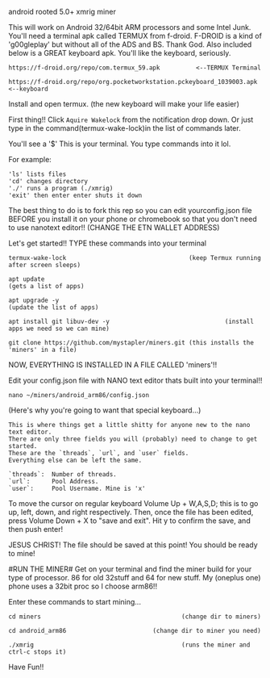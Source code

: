 android rooted 5.0+ xmrig miner

This will work on Android 32/64bit ARM processors and some Intel Junk.
You'll need a terminal apk called TERMUX from f-droid.
F-DROID is a kind of 'g00gleplay' but without all of the ADS and BS. Thank God.
Also included below is a GREAT keyboard apk. You'll like the keyboard, seriously.

~~~
https://f-droid.org/repo/com.termux_59.apk          <--TERMUX Terminal

https://f-droid.org/repo/org.pocketworkstation.pckeyboard_1039003.apk <--keyboard
~~~
Install and open termux. (the new keyboard will make your life easier)

First thing!! Click `Aquire Wakelock` from the notification drop down.
Or just type in the command(termux-wake-lock)in the list of commands later.

You'll see a '$'
This is your terminal. You type commands into it lol.

For example:
~~~
'ls' lists files
'cd' changes directory
'./' runs a program (./xmrig)
'exit' then enter enter shuts it down
~~~
The best thing to do is to fork this rep so you can
edit yourconfig.json file BEFORE you install it
on your phone or chromebook
so that you don't need to use nanotext editor!!
(CHANGE THE ETN WALLET ADDRESS)


Let's get started!!
TYPE these commands into your terminal

~~~
termux-wake-lock                                  (keep Termux running after screen sleeps)

apt update													              (gets a list of apps)
  
apt upgrade -y									             			(update the list of apps)

apt install git libuv-dev -y				          		(install apps we need so we can mine)

git clone https://github.com/mystapler/miners.git (this installs the 'miners' in a file)
~~~


NOW, EVERYTHING IS INSTALLED IN A FILE CALLED 'miners'!!


Edit your config.json file with NANO text editor thats built into your terminal!!
~~~
nano ~/miners/android_arm86/config.json
~~~

(Here's why you're going to want that special keyboard...)
~~~
This is where things get a little shitty for anyone new to the nano text editor.
There are only three fields you will (probably) need to change to get started.
These are the `threads`, `url`, and `user` fields.
Everything else can be left the same.

`threads`:	Number of threads. 
`url`:		Pool Address.
`user`:		Pool Username. Mine is 'x'
~~~


To move the cursor on regular keyboard
Volume Up + W,A,S,D; this is to go up, left, down, and right respectively.
Then, once the file has been edited, press
Volume Down + X to "save and exit". Hit y to confirm the save, and then push enter!

JESUS CHRIST!
The file should be saved at this point! You should be ready to mine!

#RUN THE MINER#
Get on your terminal and find the miner build for your type of processor.
86 for old 32stuff and 64 for new stuff.
My (oneplus one) phone uses a 32bit proc so I choose arm86!!

Enter these commands to start mining...

~~~
cd miners										(change dir to miners)

cd android_arm86						(change dir to miner you need)

./xmrig											(runs the miner and ctrl-c stops it)
~~~


Have Fun!!
